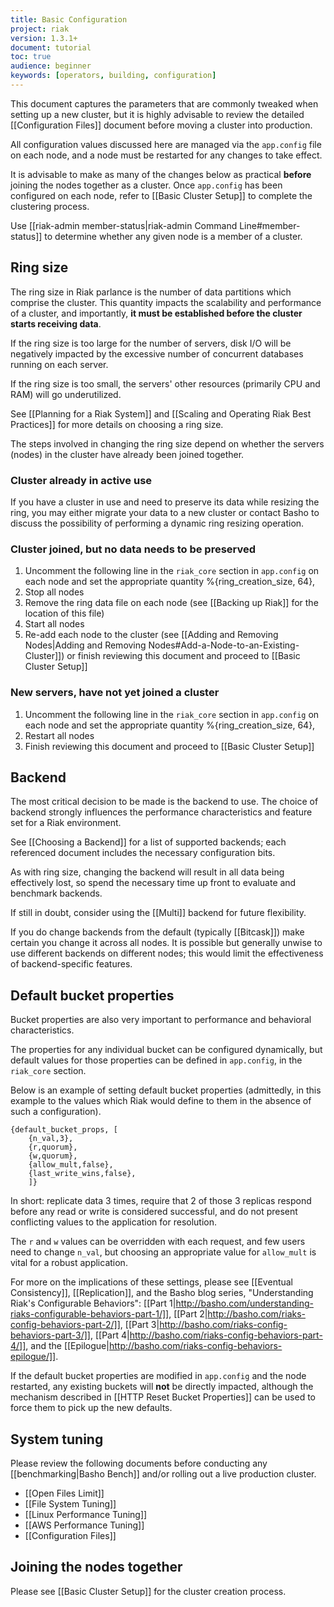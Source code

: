 ```yaml
---
title: Basic Configuration
project: riak
version: 1.3.1+
document: tutorial
toc: true
audience: beginner
keywords: [operators, building, configuration]
---
```


This document captures the parameters that are commonly tweaked when
setting up a new cluster, but it is highly advisable to review the
detailed [[Configuration Files]] document before moving a cluster into
production.

All configuration values discussed here are managed via the
`app.config` file on each node, and a node must be restarted for any
changes to take effect.

It is advisable to make as many of the changes below as practical
**before** joining the nodes together as a cluster. Once `app.config`
has been configured on each node, refer to [[Basic Cluster Setup]] to
complete the clustering process.

Use [[riak-admin member-status|riak-admin Command Line#member-status]]
to determine whether any given node is a member of a cluster.

## Ring size

The ring size in Riak parlance is the number of data partitions which
comprise the cluster. This quantity impacts the scalability and
performance of a cluster, and importantly, **it must be established
before the cluster starts receiving data**.

If the ring size is too large for the number of servers, disk I/O will
be negatively impacted by the excessive number of concurrent databases
running on each server.

If the ring size is too small, the servers' other resources (primarily
CPU and RAM) will go underutilized.

See [[Planning for a Riak System]] and
[[Scaling and Operating Riak Best Practices]] for more details on
choosing a ring size.

The steps involved in changing the ring size depend on whether the
servers (nodes) in the cluster have already been joined together.

### Cluster already in active use

If you have a cluster in use and need to preserve its data while
resizing the ring, you may either migrate your data to a new cluster
or contact Basho to discuss the possibility of performing a dynamic
ring resizing operation.

### Cluster joined, but no data needs to be preserved

1.  Uncomment the following line in the `riak_core` section in
`app.config` on each node and set the appropriate quantity
    %{ring_creation_size, 64},
2.  Stop all nodes
3.  Remove the ring data file on each node (see [[Backing up Riak]] for the location of this file)
4.  Start all nodes
5.  Re-add each node to the cluster (see [[Adding and Removing Nodes|Adding and Removing Nodes#Add-a-Node-to-an-Existing-Cluster]]) or finish reviewing this document and proceed to [[Basic Cluster Setup]]

### New servers, have not yet joined a cluster

1.  Uncomment the following line in the `riak_core` section in
`app.config` on each node and set the appropriate quantity
    %{ring_creation_size, 64},
2.  Restart all nodes
3.  Finish reviewing this document and proceed to [[Basic Cluster Setup]]

## Backend

The most critical decision to be made is the backend to use. The
choice of backend strongly influences the performance characteristics
and feature set for a Riak environment.

See [[Choosing a Backend]] for a list of supported backends; each
referenced document includes the necessary configuration bits.

As with ring size, changing the backend will result in all data being
effectively lost, so spend the necessary time up front to evaluate and
benchmark backends.

If still in doubt, consider using the [[Multi]] backend for future
flexibility.

If you do change backends from the default (typically [[Bitcask]])
make certain you change it across all nodes. It is possible but
generally unwise to use different backends on different nodes; this
would limit the effectiveness of backend-specific features.

## Default bucket properties

Bucket properties are also very important to performance and
behavioral characteristics.

The properties for any individual bucket can be configured
dynamically, but default values for those properties can be defined in
`app.config`, in the `riak_core` section.

Below is an example of setting default bucket properties (admittedly,
in this example to the values which Riak would define to them in the
absence of such a configuration).

```
{default_bucket_props, [
    {n_val,3},
    {r,quorum},
    {w,quorum},
    {allow_mult,false},
    {last_write_wins,false},
    ]}
```

In short: replicate data 3 times, require that 2 of those 3 replicas
respond before any read or write is considered successful, and do not
present conflicting values to the application for resolution.

The `r` and `w` values can be overridden with each request, and few
users need to change `n_val`, but choosing an appropriate value for
`allow_mult` is vital for a robust application.

For more on the implications of these settings, please see
[[Eventual Consistency]], [[Replication]], and the Basho blog series,
"Understanding Riak's Configurable Behaviors":
[[Part 1|http://basho.com/understanding-riaks-configurable-behaviors-part-1/]],
[[Part 2|http://basho.com/riaks-config-behaviors-part-2/]],
[[Part 3|http://basho.com/riaks-config-behaviors-part-3/]],
[[Part 4|http://basho.com/riaks-config-behaviors-part-4/]], and the
[[Epilogue|http://basho.com/riaks-config-behaviors-epilogue/]].

If the default bucket properties are modified in `app.config` and the
node restarted, any existing buckets will **not** be directly
impacted, although the mechanism described in
[[HTTP Reset Bucket Properties]] can be used to force them to pick up
the new defaults.

## System tuning

Please review the following documents before conducting any
[[benchmarking|Basho Bench]] and/or rolling out a live production
cluster.

* [[Open Files Limit]]
* [[File System Tuning]]
* [[Linux Performance Tuning]]
* [[AWS Performance Tuning]]
* [[Configuration Files]]

## Joining the nodes together

Please see [[Basic Cluster Setup]] for the cluster creation process.

